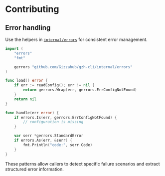 # Contributing

## Error handling

Use the helpers in [`internal/errors`](../internal/errors) for consistent error
management.

```go
import (
    "errors"
    "fmt"

    gerrors "github.com/Gizzahub/gzh-cli/internal/errors"
)

func load() error {
    if err := readConfig(); err != nil {
        return gerrors.Wrap(err, gerrors.ErrConfigNotFound)
    }
    return nil
}

func handle(err error) {
    if errors.Is(err, gerrors.ErrConfigNotFound) {
        // configuration is missing
    }

    var serr *gerrors.StandardError
    if errors.As(err, &serr) {
        fmt.Println("code:", serr.Code)
    }
}
```

These patterns allow callers to detect specific failure scenarios and extract
structured error information.
